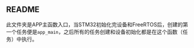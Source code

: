 ## README

此文件夹是APP主函数入口，当STM32初始化完设备和FreeRTOS后，创建的第一个任务便是`app_main`，之后所有的任务创建和设备初始化都是在这个函数（任务）中执行。
